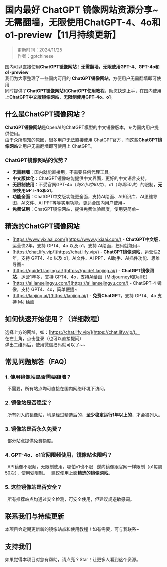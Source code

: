 # 国内最好 ChatGPT 镜像网站资源分享~  无需翻墙，无限使用ChatGPT-4、4o和o1-preview【11月持续更新】

> 更新时间：2024/11/25 <br />
> 作者：gptchinese 

国内可以直接使用**ChatGPT镜像网站**！**无需翻墙，无限使用GPT-4、GPT-4o和o1-preview**<br /> 
我们为大家整理了一些国内可用的 **ChatGPT镜像网站**，方便用户无需翻墙即可使用 <br />
同时提供了**ChatGPT镜像网站**和**ChatGPT使用教程**，助您快速上手，在国内使用上**ChatGPT中文版镜像网站**，**无限制使用GPT-4o、o1**。

## 什么是ChatGPT镜像网站？

**ChatGPT镜像网站**是OpenAI的ChatGPT模型的中文镜像版本，专为国内用户提供使用。<br />
由于众所周知的原因，很多用户无法直接使用 ChatGPT官方，而这些**ChatGPT镜像网站**让用户无需翻墙即可使用上 ChatGPT。

### ChatGPT镜像网站的优势？

- **无需翻墙**：国内就能直接用，不需要任何代理工具。
- **中文版优化**：ChatGPT镜像站能提供中文界面，更好的中文语言支持。
- **无限制使用**：不受官网GPT-4o（_每3小时80次_）、o1（_每周50次_）的限制，**无限使用GPT-4o和o1**。
- **功能全面**：ChatGPT中文版功能更全面，支持AI绘画、AI知识库、AI思维导图、AI文件、AI PPT等等实用功能，更适合国内用户使用~
- **免费试用**：ChatGPT镜像网站，提供免费体验额度，使用更简单~

## 精选的ChatGPT镜像网站

- [https://www.yixiaai.com/](https://www.yixiaai.com/) - **ChatGPT中文版**，运营快2年，支持 GPT4、4o 以及 o1，支持 AI绘画，扫码就能用~
- [https://chat.lify.vip/](https://chat.lify.vip/) - **ChatGPT镜像网站**，运营快2年，支持 GPT4、4o 以及 o1，AI文件、AI PPT、AI助手、AI插件功能、思维导图~
- [https://guide1.lanjing.ai/](https://guide1.lanjing.ai/) - **ChatGPT镜像网站**，运营1年多，支持 GPT4、4o，支持AI绘画（Midjourney和Dall·E）
- [https://ai.lansejingyu.com/](https://ai.lansejingyu.com/) - ChatGPT-4 镜像，支持 GPT4、4o，简单便捷~
- [https://lanjing.ai/](https://lanjing.ai/) - **免费ChatGPT**，支持 GPT4、4o 支持 MJ 绘画

## 如何快速开始使用？（详细教程）
  选择上方的网址，如：[https://chat.lify.vip/](https://chat.lify.vip/)。 <br />
  在左上角，点击登录（也可以直接提问）<br />
  弹出二维码后，使用微信扫码就可以了~~

## 常见问题解答（FAQ）
### 1. 使用镜像站是否需要翻墙？
&nbsp;&nbsp;不需要，所有站点均可直接在国内网络环境下访问。
  
### 2. 镜像站是否稳定？
&nbsp;&nbsp;所有列入的镜像站，均是经过精选后的，**至少稳定运行1年以上的**，才会被列入。

### 3. 镜像站是否永久免费？
&nbsp;&nbsp;部分站点提供免费额度。

### 4. GPT-4o、o1官网限频使用，镜像站也限吗？
&nbsp;&nbsp;API镜像不限频，无限制使用，哪怕o1也不限
&nbsp;&nbsp;逆向镜像跟官网一样限制（o1每周50次），使用受限制。
&nbsp;&nbsp;建议使用上面**精选的镜像网站**。

### 5. 这些镜像站是否安全？
&nbsp;&nbsp;所有推荐站点均通过安全检测，可安全使用，但建议规避敏感词。

## 联系我们与持续更新
本项目会定期更新新的镜像站点和使用教程！如有需要，可与我联系~

## 支持我们
如果觉得本项目对您有帮助，请点亮 ? Star！让更多人看到这个资源。
